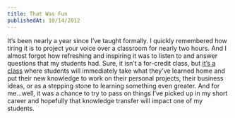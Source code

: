 ```yaml
---
title: That Was Fun
publishedAt: 10/14/2012
---
```

It’s been nearly a year since I’ve taught formally. I quickly remembered how tiring it is to project your voice over a classroom for nearly two hours. And I almost forgot how refreshing and inspiring it was to listen to and answer questions that my students had. Sure, it isn’t a for-credit class, but [it’s a class](http://louisville.edu/lifelonglearning/classes/webtechnologies) where students will immediately take what they’ve learned home and put their new knowledge to work on their personal projects, their business ideas, or as a stepping stone to learning something even greater. And for me…well, it was a chance to try to pass on things I’ve picked up in my short career and hopefully that knowledge transfer will impact one of my students.
